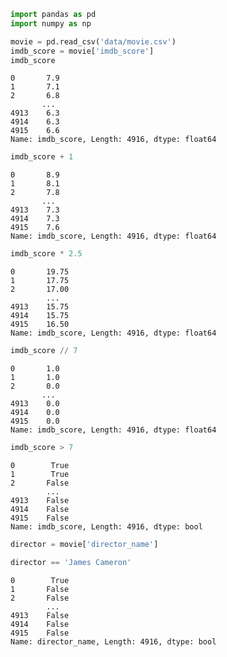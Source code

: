

```python
import pandas as pd
import numpy as np
```


```python
movie = pd.read_csv('data/movie.csv')
imdb_score = movie['imdb_score']
imdb_score
```




    0       7.9
    1       7.1
    2       6.8
           ... 
    4913    6.3
    4914    6.3
    4915    6.6
    Name: imdb_score, Length: 4916, dtype: float64




```python
imdb_score + 1
```




    0       8.9
    1       8.1
    2       7.8
           ... 
    4913    7.3
    4914    7.3
    4915    7.6
    Name: imdb_score, Length: 4916, dtype: float64




```python
imdb_score * 2.5
```




    0       19.75
    1       17.75
    2       17.00
            ...  
    4913    15.75
    4914    15.75
    4915    16.50
    Name: imdb_score, Length: 4916, dtype: float64




```python
imdb_score // 7
```




    0       1.0
    1       1.0
    2       0.0
           ... 
    4913    0.0
    4914    0.0
    4915    0.0
    Name: imdb_score, Length: 4916, dtype: float64




```python
imdb_score > 7
```




    0        True
    1        True
    2       False
            ...  
    4913    False
    4914    False
    4915    False
    Name: imdb_score, Length: 4916, dtype: bool




```python
director = movie['director_name']
```


```python
director == 'James Cameron'
```




    0        True
    1       False
    2       False
            ...  
    4913    False
    4914    False
    4915    False
    Name: director_name, Length: 4916, dtype: bool




```python

```


```python

```


```python

```

